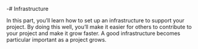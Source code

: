 -# Infrastructure

In this part, you’ll learn how to set up an infrastructure to support your project. By doing this well, you’ll make it easier for others to contribute to your project and make it grow faster. A good infrastructure becomes particular important as a project grows.
